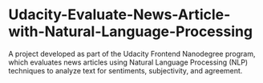 # Udacity-Evaluate-News-Article-with-Natural-Language-Processing

A project developed as part of the Udacity Frontend Nanodegree program, which evaluates news articles using Natural Language Processing (NLP) techniques to analyze text for sentiments, subjectivity, and agreement.
